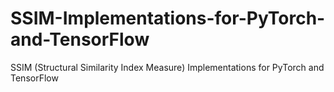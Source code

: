 # SSIM-Implementations-for-PyTorch-and-TensorFlow
SSIM (Structural Similarity Index Measure) Implementations for PyTorch and TensorFlow
